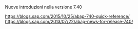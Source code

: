 Nuove introduzioni nella versione 7.40

https://blogs.sap.com/2015/10/25/abap-740-quick-reference/
https://blogs.sap.com/2013/07/22/abap-news-for-release-740/
